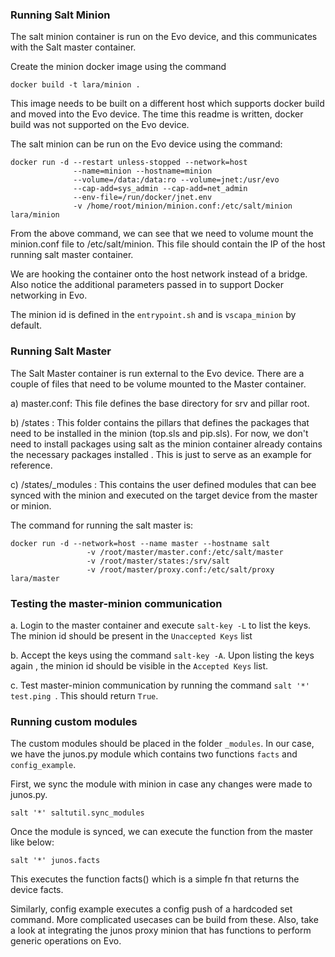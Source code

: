 ### Running Salt Minion
The salt minion container is run on the Evo device, and this communicates with the
 Salt master container.
 
Create the minion docker image using the command
```
docker build -t lara/minion .
```
This image needs to be built on a different host which supports docker build and
 moved into the Evo device. The time this readme is written, docker build was not
  supported on the Evo device.

The salt minion can be run on the Evo device using the command:
```
docker run -d --restart unless-stopped --network=host 
              --name=minion --hostname=minion
              --volume=/data:/data:ro --volume=jnet:/usr/evo
              --cap-add=sys_admin --cap-add=net_admin
              --env-file=/run/docker/jnet.env
              -v /home/root/minion/minion.conf:/etc/salt/minion lara/minion
```
From the above command, we can see that we need to volume mount the minion.conf
 file to /etc/salt/minion. This file should contain the IP of the host running
  salt master container.
  
We are hooking the container onto the host network instead of a bridge. Also
 notice the additional parameters passed in to support Docker networking in Evo.
 
The minion id is defined in the `entrypoint.sh` and is `vscapa_minion` by default.
 
 
### Running Salt Master
The Salt Master container is run external to the Evo device. There are a couple of
 files that need to be volume mounted to the Master container.
 
 a) master.conf: This file defines the base directory for srv and pillar root.
 
 b) /states : This folder contains the pillars that defines the packages that need
  to be installed in the minion (top.sls and pip.sls). For now, we don't need to
   install packages
   using
   salt as the minion container already contains the necessary packages installed
   . This is just to serve as an example for reference.
   
 c) /states/_modules : This contains the user defined modules that can bee synced
  with the minion and executed on the target device from the master or minion.
  
 The command for running the salt master is:
 ```
docker run -d --network=host --name master --hostname salt 
                  -v /root/master/master.conf:/etc/salt/master 
                  -v /root/master/states:/srv/salt 
                  -v /root/master/proxy.conf:/etc/salt/proxy lara/master
```

### Testing the master-minion communication
a. Login to the master container and execute `salt-key -L` to list the keys. The
 minion id
 should
 be present in the `Unaccepted Keys` list

b. Accept the keys using the command `salt-key -A`. Upon listing the keys again
, the minion id should be visible in the `Accepted Keys` list.

c. Test master-minion communication by running the command `salt '*' test.ping
`. This should return `True`.

### Running custom modules
The custom modules should be placed in the folder `_modules`. In our case, we have
 the junos.py module which contains two functions `facts` and `config_example`.
 
First, we sync the module with minion in case any changes were made to junos.py.
```
salt '*' saltutil.sync_modules
```

Once the module is synced, we can execute the function from the master like below:
```
salt '*' junos.facts
```
This executes the function facts() which is a simple fn that returns the device
 facts.
 
Similarly, config example executes a config push of a hardcoded set command.
More complicated usecases can be build from these. Also, take a look at integrating 
 the junos proxy minion that has functions to perform generic operations on Evo.
